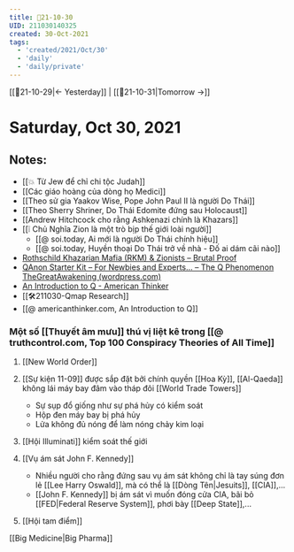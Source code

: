 ```yaml
---
title: 📝21-10-30
UID: 211030140325
created: 30-Oct-2021
tags:
  - 'created/2021/Oct/30'
  - 'daily'
  - 'daily/private'
---
```

[[📝21-10-29|<- Yesterday]] | [[📝21-10-31|Tomorrow ->]]
# Saturday, Oct 30, 2021

## Notes:
- [[💥 Từ Jew để chỉ chi tộc Judah]]
- [[Các giáo hoàng của dòng họ Medici]]
- [[Theo sử gia Yaakov Wise, Pope John Paul II là người Do Thái]]
- [[Theo Sherry Shriner, Do Thái Edomite đứng sau Holocaust]]
- [[Andrew Hitchcock cho rằng Ashkenazi chính là Khazars]]
- [[❕ Chủ Nghĩa Zion là một trò bịp thế giới loài người]]
	- [[@ soi.today, Ai mới là người Do Thái chính hiệu]]
	- [[@ soi.today, Huyền thoại Do Thái trở về nhà - Đố ai dám cãi nào]]
- [Rothschild Khazarian Mafia (RKM) & Zionists – Brutal Proof](https://brutalproof.net/topic/rothschild-khazarian-mafia-rkm-zionists/)
- [QAnon Starter Kit – For Newbies and Experts… – The Q Phenomenon TheGreatAwakening (wordpress.com)](https://theqphenomenon.wordpress.com/2020/04/05/qanon-starter-kit-for-newbies-and-experts/)
- [An Introduction to Q - American Thinker](https://www.americanthinker.com/articles/2020/01/an_introduction_to_q.html#.Xh4Zpb3_-oU.twitter)
- [[🛠️211030-Qmap Research]]
- [[@ americanthinker.com, An Introduction to Q]]

### Một số [[Thuyết âm mưu]] thú vị liệt kê trong [[@ truthcontrol.com, Top 100 Conspiracy Theories of All Time]]
1. [[New World Order]]
3. [[Sự kiện 11-09]] được sắp đặt bởi chính quyền [[Hoa Kỳ]], [[Al-Qaeda]] không lái máy bay đâm vào tháp đôi [[World Trade Towers]]
	- Sự sụp đổ giống như sự phá hủy có kiểm soát
	- Hộp đen máy bay bị phá hủy
	- Lửa không đủ nóng để làm nóng chảy kim loại
4. [[Hội Illuminati]] kiểm soát thế giới
5. [[Vụ ám sát John F. Kennedy]] 
	- Nhiều người cho rằng đứng sau vụ ám sát không chỉ là tay súng đơn lẻ [[Lee Harry Oswald]], mà có thể là [[Dòng Tên|Jesuits]], [[CIA]],...
	- [[John F. Kennedy]] bị ám sát vì muốn đóng cửa CIA, bãi bỏ [[FED|Federal Reserve System]], phơi bày [[Deep State]],...

12. [[Hội tam điểm]]

[[Big Medicine|Big Pharma]]
